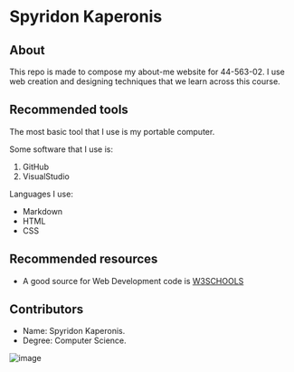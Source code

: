 # Spyridon Kaperonis

## About
This repo is made to compose my about-me website for 44-563-02. I use web creation and designing techniques that we learn across this course.

## Recommended tools
 
 The most basic tool that I use is my portable computer. 
 
 Some software that I use is: 
 1. GitHub 
 1. VisualStudio
 
 Languages I use:
 
 - Markdown
 - HTML
 - CSS
 
 

## Recommended resources

- A good source for Web Development code is [W3SCHOOLS](https://www.w3schools.com/)

## Contributors

 - Name: Spyridon Kaperonis.
 - Degree: Computer Science.
 
 ![image](http://blog.visitgreece.gr/wp-content/uploads/2014/08/Sunset-in-Fira.jpg)
